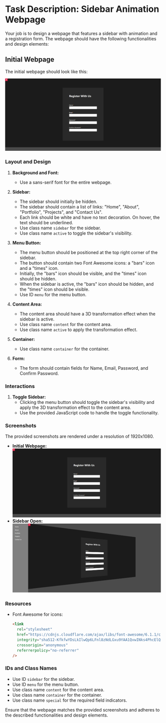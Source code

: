 
# Task Description: Sidebar Animation Webpage

Your job is to design a webpage that features a sidebar with animation and a registration form. The webpage should have the following functionalities and design elements:

## Initial Webpage

The initial webpage should look like this:

![initial webpage](./_images/origin.png)

### Layout and Design

1. **Background and Font:**
   - Use a sans-serif font for the entire webpage.

2. **Sidebar:**
   - The sidebar should initially be hidden.
   - The sidebar should contain a list of links: "Home", "About", "Portfolio", "Projects", and "Contact Us".
   - Each link should be white and have no text decoration. On hover, the text should be underlined.
   - Use class name `sidebar` for the sidebar.
   - Use class name `active` to toggle the sidebar's visibility.

3. **Menu Button:**
   - The menu button should be positioned at the top right corner of the sidebar.
   - The button should contain two Font Awesome icons: a "bars" icon and a "times" icon.
   - Initially, the "bars" icon should be visible, and the "times" icon should be hidden.
   - When the sidebar is active, the "bars" icon should be hidden, and the "times" icon should be visible.
   - Use ID `menu` for the menu button.
   
4. **Content Area:**
   - The content area should have a 3D transformation effect when the sidebar is active.
   - Use class name `content` for the content area.
   - Use class name `active` to apply the transformation effect.

5. **Container:**
   - Use class name `container` for the container.

6. **Form:**
   - The form should contain fields for Name, Email, Password, and Confirm Password.

### Interactions

1. **Toggle Sidebar:**
   - Clicking the menu button should toggle the sidebar's visibility and apply the 3D transformation effect to the content area.
   - Use the provided JavaScript code to handle the toggle functionality.


### Screenshots

The provided screenshots are rendered under a resolution of 1920x1080.

- **Initial Webpage:** ![initial webpage](./_images/origin.png)
- **Sidebar Open:** ![sidebar open](./_images/sidebar_open.png)

### Resources

- Font Awesome for icons: 
  ```html
  <link
    rel="stylesheet"
    href="https://cdnjs.cloudflare.com/ajax/libs/font-awesome/6.1.1/css/all.min.css"
    integrity="sha512-KfkfwYDsLkIlwQp6LFnl8zNdLGxu9YAA1QvwINks4PhcElQSvqcyVLLD9aMhXd13uQjoXtEKNosOWaZqXgel0g=="
    crossorigin="anonymous"
    referrerpolicy="no-referrer"
  />
  ```

### IDs and Class Names

- Use ID `sidebar` for the sidebar.
- Use ID `menu` for the menu button.
- Use class name `content` for the content area.
- Use class name `container` for the container.
- Use class name `special` for the required field indicators.

Ensure that the webpage matches the provided screenshots and adheres to the described functionalities and design elements.
